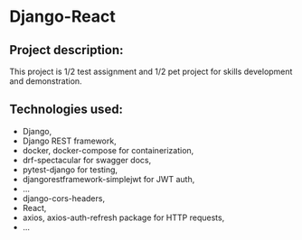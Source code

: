 # Django-React

## Project description:

This project is 1/2 test assignment and 1/2 pet project for skills development and demonstration.

## Technologies used: 
* Django, 
* Django REST framework, 
* docker, docker-compose for containerization,
* drf-spectacular for swagger docs,
* pytest-django for testing,
* djangorestframework-simplejwt for JWT auth,
* ...
* django-cors-headers,
* React,
* axios, axios-auth-refresh package for HTTP requests,
* ...
